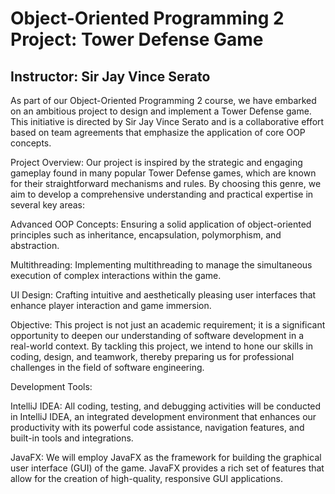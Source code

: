 # Object-Oriented Programming 2 Project: Tower Defense Game
## Instructor: Sir Jay Vince Serato

As part of our Object-Oriented Programming 2 course, we have embarked on an ambitious project to design and implement a Tower Defense game. This initiative is directed by Sir Jay Vince Serato and is a collaborative effort based on team agreements that emphasize the application of core OOP concepts.

Project Overview: Our project is inspired by the strategic and engaging gameplay found in many popular Tower Defense games, which are known for their straightforward mechanisms and rules. By choosing this genre, we aim to develop a comprehensive understanding and practical expertise in several key areas:

Advanced OOP Concepts: Ensuring a solid application of object-oriented principles such as inheritance, encapsulation, polymorphism, and abstraction.

Multithreading: Implementing multithreading to manage the simultaneous execution of complex interactions within the game.

UI Design: Crafting intuitive and aesthetically pleasing user interfaces that enhance player interaction and game immersion.

Objective: This project is not just an academic requirement; it is a significant opportunity to deepen our understanding of software development in a real-world context. By tackling this project, we intend to hone our skills in coding, design, and teamwork, thereby preparing us for professional challenges in the field of software engineering.

Development Tools:

IntelliJ IDEA: All coding, testing, and debugging activities will be conducted in IntelliJ IDEA, an integrated development environment that enhances our productivity with its powerful code assistance, navigation features, and built-in tools and integrations.

JavaFX: We will employ JavaFX as the framework for building the graphical user interface (GUI) of the game. JavaFX provides a rich set of features that allow for the creation of high-quality, responsive GUI applications.

